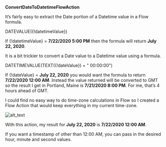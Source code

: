 **ConvertDateToDatetimeFlowAction**

It’s fairly easy to extract the Date portion of a Datetime value in a Flow formula.

DATEVALUE({!datetimeValue})

If {!datetimeValue} = **7/22/2020 5:00 PM** then the formula will return **July 22, 2020**.

It is a bit trickier to convert a Date value to a Datetime value using a formula. 

DATETIMEVALUE(TEXT({!dateValue}) + " 00:00:00")

If {!dateValue} = **July 22, 2020** you would want the formula to return **7/22/2020 12:00 AM**.  Instead the value returned will be converted to GMT so the result I get in Portland, Maine is **7/21/2020 8:00 PM**.  For me, that’s 4 hours ahead of GMT.

I could find no easy way to do time-zone calculations in Flow so I created a Flow Action that would keep everything in my current time-zone.

![alt_text](images/image1.png "image_tooltip")


With this action, my result for **July 22, 2020** is **7/22/2020 12:00 AM**.

If you want a timestamp of other than 12:00 AM, you can pass in the desired hour, minute and second values.
